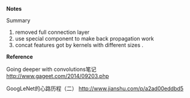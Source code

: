 

**Notes**

Summary
1. removed full connection layer
2. use special component to make back propagation work 
3. concat features got by kernels with different sizes 
. 



**Reference**

Going deeper with convolutions笔记
http://www.gageet.com/2014/09203.php

GoogLeNet的心路历程（二）
http://www.jianshu.com/p/a2ad00eddbd5